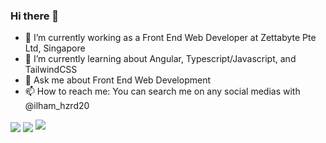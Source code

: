 ### Hi there 👋

- 🔭 I’m currently working as a Front End Web Developer at Zettabyte Pte Ltd, Singapore
- 🌱 I’m currently learning about Angular, Typescript/Javascript, and TailwindCSS
- 💬 Ask me about Front End Web Development
- 📫 How to reach me: You can search me on any social medias with @ilham_hzrd20

<a>
  <img align="center" src="https://github-readme-stats.vercel.app/api/top-langs/?username=ilham-maulana-    zetta&title_color=ffffff&text_color=c9cacc&icon_color=2bbc8a&bg_color=1d1f21&langs_count=3" />
</a>
<a>
  <img align="center" src="https://github-readme-stats.vercel.app/api?username=ilham-maulana-zetta&show_icons=true&theme=dark" />
</a>

<img src="https://github-readme-stats.vercel.app/api/wakatime?username=ilham_hzrd20&theme=github_dark&layout=compact">
